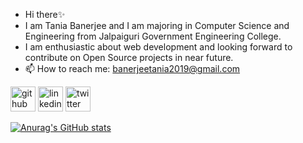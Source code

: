 - Hi there✨
- I am Tania Banerjee and I am majoring in Computer Science and Engineering from Jalpaiguri Government Engineering College.
- I am enthusiastic about web development and looking forward to contribute on Open Source projects in near future.
- 📫 How to reach me: banerjeetania2019@gmail.com 


[<img src='https://cdn.jsdelivr.net/npm/simple-icons@3.0.1/icons/github.svg' alt='github' height='40'>](https://github.com/taniaban2712)  [<img src='https://cdn.jsdelivr.net/npm/simple-icons@3.0.1/icons/linkedin.svg' alt='linkedin' height='40'>](https://www.linkedin.com/in/https://www.linkedin.com/in/tania-banerjee-9a1a49240//)  [<img src='https://cdn.jsdelivr.net/npm/simple-icons@3.0.1/icons/twitter.svg' alt='twitter' height='40'>](https://twitter.com/taniaban2712)  


[![Anurag's GitHub stats](https://github-readme-stats.vercel.app/api?username=taniaban2712)](https://github.com/anuraghazra/github-readme-stats)
